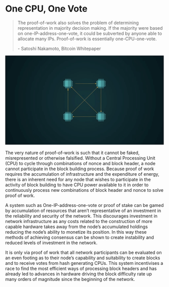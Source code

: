 # One CPU, One Vote

> The proof-of-work also solves the problem of determining representation in majority decision making. If the majority were based on one-IP-address-one-vote, it could be subverted by anyone able to allocate many IPs. Proof-of-work is essentially one-CPU-one-vote.
>
> \- Satoshi Nakamoto, Bitcoin Whitepaper

![](<../.gitbook/assets/Theory - Proof of Work - One CPU One Vote.gif>)

The very nature of proof-of-work is such that it cannot be faked, misrepresented or otherwise falsified. Without a Central Processing Unit (CPU) to cycle through combinations of nonce and block header, a node cannot participate in the block building process. Because proof of work requires the accumulation of infrastructure and the expenditure of energy, there is an inherent need for any node that wishes to participate in the activity of block building to have CPU power available to it in order to continuously process new combinations of block header and nonce to solve proof of work.

A system such as One-IP-address-one-vote or proof of stake can be gamed by accumulation of resources that aren’t representative of an investment in the reliability and security of the network. This discourages investment in network infrastructure as any costs related to the construction of more capable hardware takes away from the node’s accumulated holdings reducing the node’s ability to monetize its position. In this way these methods of achieving consensus can be shown to create instability and reduced levels of investment in the network.

It is only via proof of work that all network participants can be evaluated on an even footing as to their node’s capability and suitability to create blocks and to receive votes from hash generating CPUs. This system incentivises a race to find the most efficient ways of processing block headers and has already led to advances in hardware driving the block difficulty rate up many orders of magnitude since the beginning of the network.
